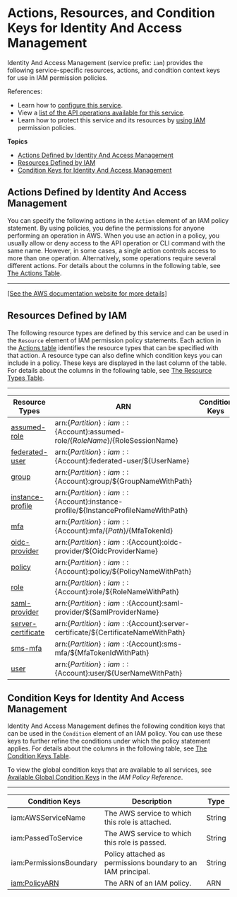# Actions, Resources, and Condition Keys for Identity And Access Management<a name="list_identityandaccessmanagement"></a>

Identity And Access Management \(service prefix: `iam`\) provides the following service\-specific resources, actions, and condition context keys for use in IAM permission policies\.

References:
+ Learn how to [configure this service](https://docs.aws.amazon.com/IAM/latest/UserGuide/)\.
+ View a [list of the API operations available for this service](https://docs.aws.amazon.com/IAM/latest/APIReference/)\.
+ Learn how to protect this service and its resources by [using IAM](https://docs.aws.amazon.com/IAM/latest/UserGuide/access_policies.html) permission policies\.

**Topics**
+ [Actions Defined by Identity And Access Management](#identityandaccessmanagement-actions-as-permissions)
+ [Resources Defined by IAM](#identityandaccessmanagement-resources-for-iam-policies)
+ [Condition Keys for Identity And Access Management](#identityandaccessmanagement-policy-keys)

## Actions Defined by Identity And Access Management<a name="identityandaccessmanagement-actions-as-permissions"></a>

You can specify the following actions in the `Action` element of an IAM policy statement\. By using policies, you define the permissions for anyone performing an operation in AWS\. When you use an action in a policy, you usually allow or deny access to the API operation or CLI command with the same name\. However, in some cases, a single action controls access to more than one operation\. Alternatively, some operations require several different actions\. For details about the columns in the following table, see [The Actions Table](reference_policies_actions-resources-contextkeys.md#actions_table)\.


****  
[\[See the AWS documentation website for more details\]](http://docs.aws.amazon.com/IAM/latest/UserGuide/list_identityandaccessmanagement.html)

## Resources Defined by IAM<a name="identityandaccessmanagement-resources-for-iam-policies"></a>

The following resource types are defined by this service and can be used in the `Resource` element of IAM permission policy statements\. Each action in the [Actions table](#identityandaccessmanagement-actions-as-permissions) identifies the resource types that can be specified with that action\. A resource type can also define which condition keys you can include in a policy\. These keys are displayed in the last column of the table\. For details about the columns in the following table, see [The Resource Types Table](reference_policies_actions-resources-contextkeys.md#resources_table)\.


****  

| Resource Types | ARN | Condition Keys | 
| --- | --- | --- | 
|   [ assumed\-role ](https://docs.aws.amazon.com/IAM/latest/UserGuide/id_credentials_temp_use-resources.html)  |  arn:$\{Partition\}:iam::$\{Account\}:assumed\-role/$\{RoleName\}/$\{RoleSessionName\}  |  | 
|   [ federated\-user ](https://docs.aws.amazon.com/IAM/latest/UserGuide/id_roles_providers_saml.html)  |  arn:$\{Partition\}:iam::$\{Account\}:federated\-user/$\{UserName\}  |  | 
|   [ group ](https://docs.aws.amazon.com/IAM/latest/APIReference/API_Group.html)  |  arn:$\{Partition\}:iam::$\{Account\}:group/$\{GroupNameWithPath\}  |  | 
|   [ instance\-profile ](https://docs.aws.amazon.com/IAM/latest/APIReference/API_InstanceProfile.html)  |  arn:$\{Partition\}:iam::$\{Account\}:instance\-profile/$\{InstanceProfileNameWithPath\}  |  | 
|   [ mfa ](https://docs.aws.amazon.com/IAM/latest/APIReference/API_MFADevice.html)  |  arn:$\{Partition\}:iam::$\{Account\}:mfa/$\{Path\}/$\{MfaTokenId\}  |  | 
|   [ oidc\-provider ](https://docs.aws.amazon.com/IAM/latest/APIReference/API_GetOpenIDConnectProvider.html)  |  arn:$\{Partition\}:iam::$\{Account\}:oidc\-provider/$\{OidcProviderName\}  |  | 
|   [ policy ](https://docs.aws.amazon.com/IAM/latest/APIReference/API_Policy.html)  |  arn:$\{Partition\}:iam::$\{Account\}:policy/$\{PolicyNameWithPath\}  |  | 
|   [ role ](https://docs.aws.amazon.com/IAM/latest/APIReference/API_Role.html)  |  arn:$\{Partition\}:iam::$\{Account\}:role/$\{RoleNameWithPath\}  |  | 
|   [ saml\-provider ](https://docs.aws.amazon.com/IAM/latest/APIReference/API_GetSAMLProvider.html)  |  arn:$\{Partition\}:iam::$\{Account\}:saml\-provider/$\{SamlProviderName\}  |  | 
|   [ server\-certificate ](https://docs.aws.amazon.com/IAM/latest/APIReference/API_ServerCertificate.html)  |  arn:$\{Partition\}:iam::$\{Account\}:server\-certificate/$\{CertificateNameWithPath\}  |  | 
|   [ sms\-mfa ](https://docs.aws.amazon.com/IAM/latest/UserGuide/id_credentials_mfa_enable_sms.html)  |  arn:$\{Partition\}:iam::$\{Account\}:sms\-mfa/$\{MfaTokenIdWithPath\}  |  | 
|   [ user ](https://docs.aws.amazon.com/IAM/latest/APIReference/API_User.html)  |  arn:$\{Partition\}:iam::$\{Account\}:user/$\{UserNameWithPath\}  |  | 

## Condition Keys for Identity And Access Management<a name="identityandaccessmanagement-policy-keys"></a>

Identity And Access Management defines the following condition keys that can be used in the `Condition` element of an IAM policy\. You can use these keys to further refine the conditions under which the policy statement applies\. For details about the columns in the following table, see [The Condition Keys Table](reference_policies_actions-resources-contextkeys.md#context_keys_table)\.

To view the global condition keys that are available to all services, see [Available Global Condition Keys](reference_policies_condition-keys.html#AvailableKeys) in the *IAM Policy Reference*\.


****  

| Condition Keys | Description | Type | 
| --- | --- | --- | 
|   iam:AWSServiceName  | The AWS service to which this role is attached\. | String | 
|   iam:PassedToService  | The AWS service to which this role is passed\. | String | 
|   iam:PermissionsBoundary  | Policy attached as permissions boundary to an IAM principal\. | String | 
|   [ iam:PolicyARN ](https://docs.aws.amazon.com/IAM/latest/UserGuide/reference_policies_condition-keys.html#available-keys-for-iam)  | The ARN of an IAM policy\. | ARN | 